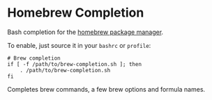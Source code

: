 Homebrew Completion
===================

Bash completion for the [homebrew package manager](http://mxcl.github.com/homebrew/).

To enable, just source it in your `bashrc` or `profile`:

    # Brew completion
    if [ -f /path/to/brew-completion.sh ]; then
        . /path/to/brew-completion.sh
    fi

Completes brew commands, a few brew options and formula names.
